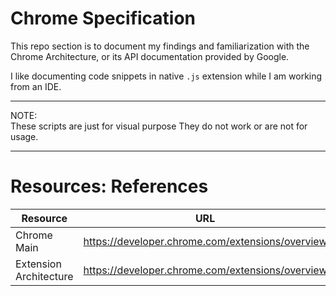 # Chrome Specification
This repo section is to document my findings and
familiarization with the Chrome Architecture, or
its API documentation provided by Google.

I like documenting code snippets in native `.js`
extension while I am working from an IDE.


***
NOTE:  
    These scripts are just for visual purpose
    They do not work or are not for usage.
***

# Resources:  References
| Resource | URL         |
|----------|-------------|
| Chrome Main | https://developer.chrome.com/extensions/overview |
| Extension Architecture | https://developer.chrome.com/extensions/overview |
